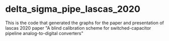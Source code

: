 # delta_sigma_pipe_lascas_2020
This is the code that generated the graphs for the paper and presentation of lascas 2020 paper "A blind calibration scheme for switched-capacitor pipeline analog-to-digital converters"
